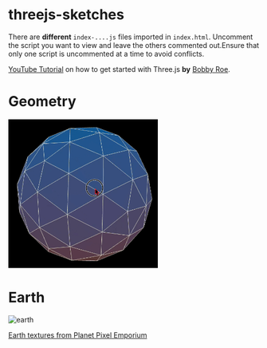 # threejs-sketches

There are **different** `index-....js` files imported in `index.html`. Uncomment the script you want to view and leave the others commented out.Ensure that only one script is uncommented at a time to avoid conflicts. 

[YouTube Tutorial](https://www.youtube.com/watch?v=UMqNHi1GDAE&t=11s) on how to get started with Three.js **by** [Bobby Roe](https://github.com/bobbyroe).

# Geometry

<img src="./readmeAssets/iso.gif" alt="iso" width="300px">

# Earth

<img src="./readmeAssets/earth.gif" alt="earth" width="300px">



[Earth textures from Planet Pixel Emporium](https://planetpixelemporium.com/earth.html)

